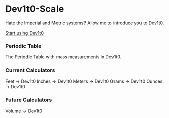 # Dev1t0-Scale
Hate the Imperial and Metric systems? Allow me to introduce you to Dev1t0.

[Start using Dev1t0](https://dev1t0.jacobborgprogramming.net/)

### Periodic Table

The Periodic Table with mass measurements in Dev1t0.

### Current Calculators

Feet -> Dev1t0
Inches -> Dev1t0
Meters -> Dev1t0
Grams -> Dev1t0
Ounces -> Dev1t0

### Future Calculators

Volume -> Dev1t0

